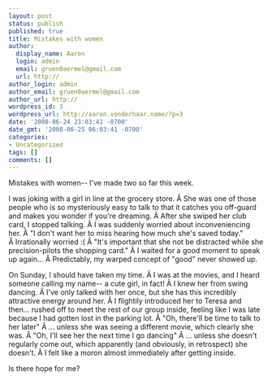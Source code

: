 ```yaml
---
layout: post
status: publish
published: true
title: Mistakes with women
author:
  display_name: Aaron
  login: admin
  email: gruen0aermel@gmail.com
  url: http://
author_login: admin
author_email: gruen0aermel@gmail.com
author_url: http://
wordpress_id: 3
wordpress_url: http://aaron.vonderhaar.name/?p=3
date: '2008-06-24 23:03:41 -0700'
date_gmt: '2008-06-25 06:03:41 -0700'
categories:
- Uncategorized
tags: []
comments: []
---
```

<p>Mistakes with women-- I've made two so far this week.</p>
<p>I was joking with a girl in line at the grocery store. &Acirc;&nbsp;She was one of those people who is so mysteriously easy to talk to that it catches you off-guard and makes you wonder if you're dreaming. &Acirc;&nbsp;After she swiped her club card, I stopped talking. &Acirc;&nbsp;I was suddenly worried about inconveniencing her. &Acirc;&nbsp;"I don't want her to miss hearing how much she's saved today." &Acirc;&nbsp;Irrationally worried :( &Acirc;&nbsp;"It's important that she not be distracted while she precision-pilots the shopping card." &Acirc;&nbsp;I waited for a good moment to speak up again... &Acirc;&nbsp;Predictably, my warped concept of "good" never showed up.</p>
<p>On Sunday, I should have taken my time. &Acirc;&nbsp;I was at the movies, and I heard someone calling my name-- a cute girl, in fact! &Acirc;&nbsp;I knew her from swing dancing. &Acirc;&nbsp;I've only talked with her once, but she has this incredibly attractive energy around her. &Acirc;&nbsp;I flightily introduced her to Teresa and then... rushed off to meet the rest of our group inside, feeling like I was late because I had gotten lost in the parking lot. &Acirc;&nbsp;"Oh, there'll be time to talk to her later" &Acirc;&nbsp;... unless she was seeing a different movie, which clearly she was. &Acirc;&nbsp;"Oh, I'll see her the next time I go dancing" &Acirc;&nbsp;... unless she doesn't regularly come out, which apparently (and obviously, in retrospect) she doesn't. &Acirc;&nbsp;I felt like a moron almost immediately after getting inside.</p>
<p>Is there hope for me?</p>
